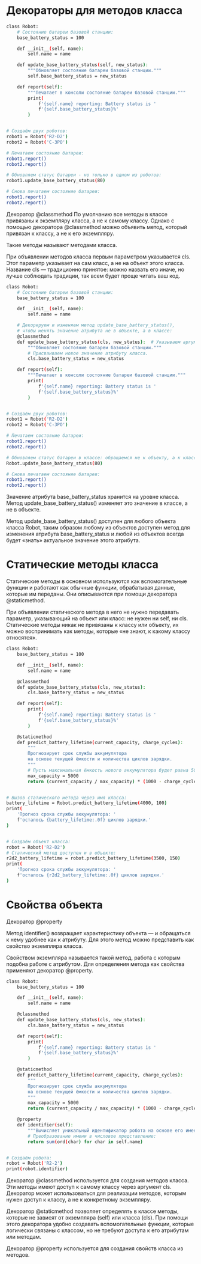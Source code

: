 # Декораторы для методов класса

```bash
class Robot:
    # Состояние батареи базовой станции:
    base_battery_status = 100

    def __init__(self, name):
        self.name = name

    def update_base_battery_status(self, new_status):
        """Обновляет состояние батареи базовой станции."""
        self.base_battery_status = new_status

    def report(self):
        """Печатает в консоли состояние батареи базовой станции."""
        print(
            f'{self.name} reporting: Battery status is '
            f'{self.base_battery_status}%'
        )


# Создаём двух роботов:
robot1 = Robot('R2-D2')
robot2 = Robot('C-3PO')

# Печатаем состояние батареи:
robot1.report()
robot2.report()

# Обновляем статус батареи - но только в одном из роботов:
robot1.update_base_battery_status(80)

# Снова печатаем состояние батареи:
robot1.report()
robot2.report() 
```

Декоратор @classmethod
По умолчанию все методы в классе привязаны к экземпляру класса, а не к самому классу. Однако с помощью декоратора @classmethod можно объявить метод, который привязан к классу, а не к его экземпляру.

Такие методы называют методами класса.

При объявлении методов класса первым параметром указывается cls. Этот параметр указывает на сам класс, а не на объект этого класса. Название cls — традиционно принятое: можно назвать его иначе, но лучше соблюдать традиции, так всем будет проще читать ваш код.
```bash
class Robot:
    # Состояние батареи базовой станции:
    base_battery_status = 100

    def __init__(self, name):
        self.name = name

    # Декорируем и изменяем метод update_base_battery_status(),
    # чтобы менять значение атрибута не в объекте, а в классе:
    @classmethod
    def update_base_battery_status(cls, new_status):  # Указываем аргумент cls.
        """Обновляет состояние батареи базовой станции."""
        # Присваиваем новое значение атрибуту класса.
        cls.base_battery_status = new_status

    def report(self):
        """Печатает в консоли состояние батареи базовой станции."""
        print(
            f'{self.name} reporting: Battery status is '
            f'{self.base_battery_status}%'
        )


# Создаём двух роботов:
robot1 = Robot('R2-D2')
robot2 = Robot('C-3PO')

# Печатаем состояние батареи:
robot1.report()
robot2.report()

# Обновляем статус батареи в классе: обращаемся не к объекту, а к классу.
Robot.update_base_battery_status(80)

# Снова печатаем состояние батареи:
robot1.report()
robot2.report()
```

Значение атрибута base_battery_status хранится на уровне класса. Метод update_base_battery_status() изменяет это значение в классе, а не в объекте.

Метод update_base_battery_status() доступен для любого объекта класса Robot, таким образом любому из объектов доступен метод для изменения атрибута base_battery_status и любой из объектов всегда будет «знать» актуальное значение этого атрибута.


# Статические методы класса
Статические методы в основном используются как вспомогательные функции и работают как обычные функции, обрабатывая данные, которые им переданы. Они описываются при помощи декоратора @staticmethod.

При объявлении статического метода в него не нужно передавать параметр, указывающий на объект или класс: не нужен ни self, ни cls. Статические методы никак не привязаны к классу или объекту, их можно воспринимать как методы, которые «не знают, к какому классу относятся».
```bash
class Robot:
    base_battery_status = 100

    def __init__(self, name):
        self.name = name

    @classmethod
    def update_base_battery_status(cls, new_status):
        cls.base_battery_status = new_status

    def report(self):
        print(
            f'{self.name} reporting: Battery status is '
            f'{self.base_battery_status}%'
        )

    @staticmethod
    def predict_battery_lifetime(current_capacity, charge_cycles):
        """
        Прогнозирует срок службы аккумулятора
        на основе текущей ёмкости и количества циклов зарядки.
        """
        # Пусть максимальная ёмкость нового аккумулятора будет равна 5000 мАч
        max_capacity = 5000
        return (current_capacity / max_capacity) * (1000 - charge_cycles)


# Вызов статического метода через имя класса:
battery_lifetime = Robot.predict_battery_lifetime(4000, 100)
print(
    'Прогноз срока службы аккумулятора: '
    f'осталось {battery_lifetime:.0f} циклов зарядки.'
)


# Создаём объект класса:
robot = Robot('R2-D2')
# Статический метод доступен и в объекте:
r2d2_battery_lifetime = robot.predict_battery_lifetime(3500, 150)
print(
    'Прогноз срока службы аккумулятора: '
    f'осталось {r2d2_battery_lifetime:.0f} циклов зарядки.'
) 
```


# Свойства объекта
Декоратор @property

Метод identifier() возвращает характеристику объекта — и обращаться к нему удобнее как к атрибуту. Для этого метод можно представить как свойство экземпляра класса.

Свойством экземпляра называется такой метод, работа с которым подобна работе с атрибутом.
Для определения метода как свойства применяют декоратор @property.
```bash
class Robot:
    base_battery_status = 100

    def __init__(self, name):
        self.name = name

    @classmethod
    def update_base_battery_status(cls, new_status):
        cls.base_battery_status = new_status

    def report(self):
        print(
            f'{self.name} reporting: Battery status is '
            f'{self.base_battery_status}%'
        )

    @staticmethod
    def predict_battery_lifetime(current_capacity, charge_cycles):
        """
        Прогнозирует срок службы аккумулятора
        на основе текущей ёмкости и количества циклов зарядки.
        """
        max_capacity = 5000
        return (current_capacity / max_capacity) * (1000 - charge_cycles)

    @property
    def identifier(self):
        """Вычисляет уникальный идентификатор робота на основе его имени."""
        # Преобразование имени в числовое представление:
        return sum(ord(char) for char in self.name)


# Создаём робота:
robot = Robot('R2-2')
print(robot.identifier)
```

Декоратор @classmethod используется для создания методов класса. Эти методы имеют доступ к самому классу через аргумент cls. Декоратор может использоваться для реализации методов, которым нужен доступ к классу, а не к конкретному экземпляру.

Декоратор @staticmethod позволяет определять в классе методы, которые не зависят от экземпляра (self) или класса (cls). При помощи этого декоратора удобно создавать вспомогательные функции, которые логически связаны с классом, но не требуют доступа к его атрибутам или методам.

Декоратор @property используется для создания свойств класса из методов.